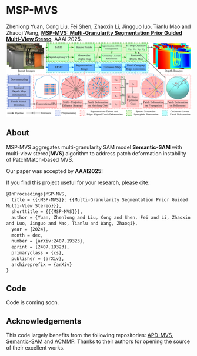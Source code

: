 # MSP-MVS

Zhenlong Yuan, Cong Liu, Fei Shen, Zhaoxin Li, Jingguo luo, Tianlu Mao and Zhaoqi Wang, [**MSP-MVS: Multi-Granularity Segmentation Prior Guided Multi-View Stereo**](https://arxiv.org/pdf/2407.19323), AAAI 2025.
![](images/SED-MVS.png)

## About
MSP-MVS aggregates multi-granularity SAM model **Semantic-SAM** with multi-view stereo(**MVS**) algorithm to address patch deformation instability of PatchMatch-based MVS.

Our paper was accepted by **AAAI2025**!

If you find this project useful for your research, please cite:  

```
@InProceedings{MSP-MVS,
  title = {{{MSP-MVS}}: {{Multi-Granularity Segmentation Prior Guided Multi-View Stereo}}},
  shorttitle = {{{MSP-MVS}}},
  author = {Yuan, Zhenlong and Liu, Cong and Shen, Fei and Li, Zhaoxin and Luo, Jinguo and Mao, Tianlu and Wang, Zhaoqi},
  year = {2024},
  month = dec,
  number = {arXiv:2407.19323},
  eprint = {2407.19323},
  primaryclass = {cs},
  publisher = {arXiv},
  archiveprefix = {arXiv}
}
```
## Code
Code is coming soon.

## Acknowledgements

This code largely benefits from the following repositories: [APD-MVS](https://github.com/whoiszzj/APD-MVS), [Semantic-SAM](https://github.com/UX-Decoder/Semantic-SAM) and [ACMMP](https://github.com/GhiXu/ACMMP.git). Thanks to their authors for opening the source of their excellent works.
